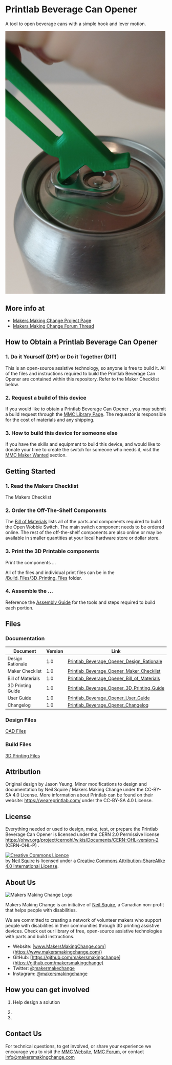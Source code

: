 # Printlab Beverage Can Opener
A tool to open beverage cans with a simple hook and lever motion.

<img src="Photos/Printlab_Can_OPener_Close-up.jpg" width="500" alt="Picture of Printlab Can Opener.">

## More info at
- [Makers Making Change Project Page](https://makersmakingchange.com/project/beverage-can-opener-from-printlab/)
- [Makers Making Change Forum Thread](https://makersmakingchange.com/forum/topic/printlab-beverage-can-opener/)


## How to Obtain a Printlab Beverage Can Opener
### 1. Do it Yourself (DIY) or Do it Together (DIT)

This is an open-source assistive technology, so anyone is free to build it. All of the files and instructions required to build the Printlab Beverage Can Opener are contained within this repository. Refer to the Maker Checklist below.

### 2. Request a build of this device

If you would like to obtain a Printlab Beverage Can Opener , you may submit a build request through the [MMC Library Page](https://makersmakingchange.com/project/beverage-can-opener-from-printlab/). The requestor is responsible for the cost of materials and any shipping.

### 3. How to build this device for someone else

If you have the skills and equipment to build this device, and would like to donate your time to create the switch for someone who needs it, visit the [MMC Maker Wanted](https://makersmakingchange.com/maker-wanted/) section.


## Getting Started

### 1. Read the Makers Checklist

The Makers Checklist 

### 2. Order the Off-The-Shelf Components

The [Bill of Materials](/Documentation/Device-Name_BOM.xlsx) lists all of the parts and components required to build the Open Wobble Switch. The main switch component needs to be ordered online. The rest of the off-the-shelf components are also online or may be available in smaller quantities at your local hardware store or dollar store.


### 3. Print the 3D Printable components

Print the components ...

All of the files and individual print files can be in the [/Build_Files/3D_Printing_Files](/Build_Files/3D_Printing/) folder.

### 4. Assemble the <Device-Name>...

Reference the [Assembly Guide](/Documentation/Device-Name_Assembly_Guide_v1.0.pdf) for the tools and steps required to build each portion.

## Files
### Documentation
| Document             | Version | Link |
|----------------------|---------|------|
| Design Rationale     | 1.0     | [Printlab_Beverage_Opener_Design_Rationale](/Documentation/Printlab_Beverage_Opener_Design_Rationale_V1.0.pdf)     |
| Maker Checklist      | 1.0     | [Printlab_Beverage_Opener_Maker_Checklist](/Documentation/Printlab_Beverage_Opener_Maker_Checklist_V1.0.pdf)     |
| Bill of Materials    | 1.0     | [Printlab_Beverage_Opener_Bill_of_Materials](/Documentation/Printlab_Beverage_Opener_BOM_V1.0.csv)     |
| 3D Printing Guide    | 1.0     | [Printlab_Beverage_Opener_3D_Printing_Guide](/Documentation/Printlab_Beverage_Opener_3D_Printing_Guide_V1.0.pdf)     |
| User Guide           | 1.0     | [Printlab_Beverage_Opener_User_Guide](/Documentation/Printlab_Beverage_Opener_User_Guide_V1.0.pdf)    |
| Changelog            | 1.0     | [Printlab_Beverage_Opener_Changelog](/Documentation/Printlab_Beverage_Opener_Changelog_V1.0.pdf)     |

### Design Files
[CAD Files](/Design_Files)

### Build Files
[3D Printing Files](/Build_Files/3D_Printing)

## Attribution
Original design by Jason Yeung.
Minor modifications to design and documentation by Neil Squire / Makers Making Change under the CC-BY-SA 4.0 License.
More information about Printlab can be found on their website: https://weareprintlab.com/  under the CC-BY-SA 4.0 License.


## License
Everything needed or used to design, make, test, or prepare the Printlab Beverage Can Opener is licensed under the CERN 2.0 Permissive license <https://ohwr.org/project/cernohl/wikis/Documents/CERN-OHL-version-2> (CERN-OHL-P) . 


<a rel="license" href="http://creativecommons.org/licenses/by-sa/4.0/"><img alt="Creative Commons Licence" style="border-width:0" src="https://i.creativecommons.org/l/by-sa/4.0/88x31.png" /></a><br /><span xmlns:dct="http://purl.org/dc/terms/" property="dct:title"><Device-Name></span> by <a xmlns:cc="http://creativecommons.org/ns#" href="www.makersmakingchange.com" property="cc:attributionName" rel="cc:attributionURL">Neil Squire</a> is licensed under a <a rel="license" href="http://creativecommons.org/licenses/by-sa/4.0/">Creative Commons Attribution-ShareAlike 4.0 International License</a>.




## About Us
<img src="https://www.makersmakingchange.com/wp-content/uploads/logo/mmc_logo.svg" width="500" alt="Makers Making Change Logo">

Makers Making Change is an initiative of [Neil Squire](https://www.neilsquire.ca/), a Canadian non-profit that helps people with disabilities.

We are committed to creating a network of volunteer makers who support people with disabilities in their communities through 3D printing assistive devices. Check out our library of free, open-source assistive technologies with parts and build instructions.

 - Website: [www.MakersMakingChange.com](https://www.makersmakingchange.com/)
 - GitHub: [https://github.com/makersmakingchange](https://github.com/makersmakingchange)
 - Twitter: [@makermakechange](https://twitter.com/makermakechange)
 - Instagram: [@makersmakingchange](https://www.instagram.com/makersmakingchange)

## How you can get involved
1. Help design a solution 

1. 
3.


## Contact Us

For technical questions, to get involved, or share your experience we encourage you to visit the [MMC Website](https://www.makersmakingchange.com/), [MMC Forum](https://makersmakingchange.com/forum), or contact info@makersmakingchange.com
